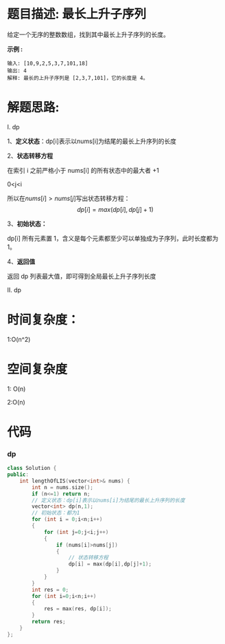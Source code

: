 # 题目描述:  最长上升子序列

给定一个无序的整数数组，找到其中最长上升子序列的长度。

**示例 :**
```
输入: [10,9,2,5,3,7,101,18]
输出: 4 
解释: 最长的上升子序列是 [2,3,7,101]，它的长度是 4。
```

# 解题思路:
  I. dp
  
  1、**定义状态**：dp[i]表示以nums[i]为结尾的最长上升序列的长度
  
  2、**状态转移方程**
  
在索引 i 之前严格小于 nums[i] 的所有状态中的最大者 +1

0<j<i

所以在$nums[i] > nums[j]$写出状态转移方程：
$$
dp[i]=max(dp[i], dp[j]+1) 
$$

3、**初始状态：**

dp[i] 所有元素置 1，含义是每个元素都至少可以单独成为子序列，此时长度都为 1。

4、**返回值**

返回 dp 列表最大值，即可得到全局最长上升子序列长度

  II. dp

# 时间复杂度：
  1:O(n^2)
# 空间复杂度
  
  1: O(n)
  
  2:O(n)
  
# 代码

### dp
```c++
class Solution {
public:
    int lengthOfLIS(vector<int>& nums) {
        int n = nums.size();
        if (n<=1) return n;
        // 定义状态：dp[i]表示以nums[i]为结尾的最长上升序列的长度
        vector<int> dp(n,1);
        // 初始状态：都为1
        for (int i = 0;i<n;i++)
        {
            for (int j=0;j<i;j++)
            {
                if (nums[i]>nums[j])
                {
                    // 状态转移方程
                    dp[i] = max(dp[i],dp[j]+1);
                }
            }
        }
        int res = 0;
        for (int i=0;i<n;i++)
        {
            res = max(res, dp[i]);
        }
        return res;
    }
};
```
